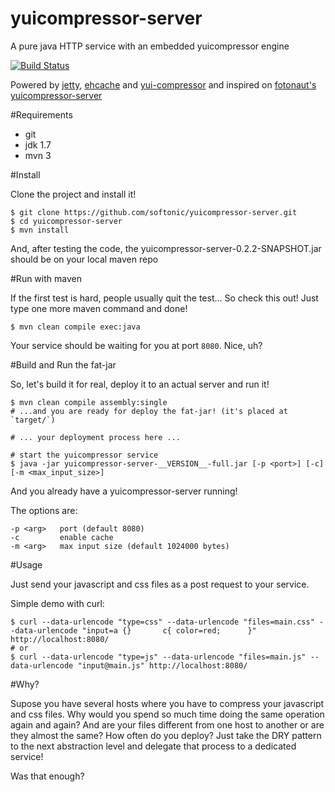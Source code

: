 yuicompressor-server
====================

A pure java HTTP service with an embedded yuicompressor engine

[![Build Status](https://travis-ci.org/softonic/yuicompressor-server.png?branch=master)](https://travis-ci.org/softonic/yuicompressor-server)

Powered by [jetty](http://www.eclipse.org/jetty/), [ehcache](http://ehcache.org/) and [yui-compressor](http://yui.github.com/yuicompressor/) and inspired on [fotonaut's yuicompressor-server](https://github.com/fotonauts/yuicompressor-server/)

#Requirements

* git
* jdk 1.7
* mvn 3

#Install

Clone the project and install it!

	$ git clone https://github.com/softonic/yuicompressor-server.git
	$ cd yuicompressor-server
	$ mvn install

And, after testing the code, the yuicompressor-server-0.2.2-SNAPSHOT.jar should be on your local maven repo

#Run with maven

If the first test is hard, people usually quit the test... So check this out! Just type one more maven command and done! 

	$ mvn clean compile exec:java

Your service should be waiting for you at port `8080`. Nice, uh?

#Build and Run the fat-jar

So, let's build it for real, deploy it to an actual server and run it!

	$ mvn clean compile assembly:single
	# ...and you are ready for deploy the fat-jar! (it's placed at `target/`)

	# ... your deployment process here ...

	# start the yuicompressor service
	$ java -jar yuicompressor-server-__VERSION__-full.jar [-p <port>] [-c] [-m <max_input_size>]

And you already have a yuicompressor-server running!

The options are:

	-p <arg>   port (default 8080)
	-c         enable cache
	-m <arg>   max input size (default 1024000 bytes)

#Usage

Just send your javascript and css files as a post request to your service.

Simple demo with curl:

	$ curl --data-urlencode "type=css" --data-urlencode "files=main.css" --data-urlencode "input=a {}       c{ color=red;      }" http://localhost:8080/
	# or
	$ curl --data-urlencode "type=js" --data-urlencode "files=main.js" --data-urlencode "input@main.js" http://localhost:8080/

#Why?

Supose you have several hosts where you have to compress your javascript and css files. Why would you spend so much time doing the same operation again and again? And are your files different from one host to another or are they almost the same? How often do you deploy? Just take the DRY pattern to the next abstraction level and delegate that process to a dedicated service!

Was that enough?
